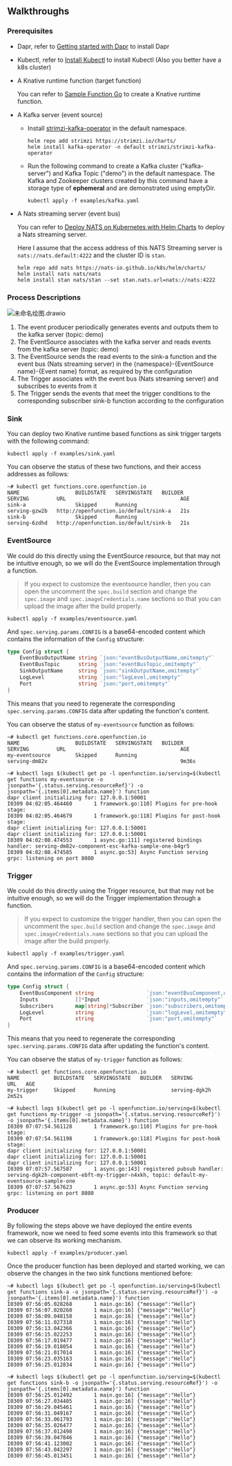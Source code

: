 ## Walkthroughs

### Prerequisites

- Dapr, refer to [Getting started with Dapr](https://docs.dapr.io/getting-started/) to install Dapr

- Kubectl, refer to [Install Kubectl](https://kubernetes.io/docs/tasks/tools/#kubectl) to install Kubectl (Also you better have a k8s cluster)

- A Knative runtime function (target function)

  You can refer to [Sample Function Go](https://github.com/OpenFunction/samples/tree/main/functions/Knative/hello-world-go) to create a Knative runtime function.

- A Kafka server (event source)

  - Install [strimzi-kafka-operator](https://github.com/strimzi/strimzi-kafka-operator) in the default namespace.

    ```shell
    helm repo add strimzi https://strimzi.io/charts/
    helm install kafka-operator -n default strimzi/strimzi-kafka-operator
    ```

  - Run the following command to create a Kafka cluster ("kafka-server") and Kafka Topic ("demo") in the default namespace. The Kafka and Zookeeper clusters created by this command have a storage type of **ephemeral** and are demonstrated using emptyDir.

    ```shell
    kubectl apply -f examples/kafka.yaml
    ```

- A Nats streaming server (event bus)

  You can refer to [Deploy NATS on Kubernetes with Helm Charts](https://nats-io.github.io/k8s/) to deploy a Nats streaming server.

  Here I assume that the access address of this NATS Streaming server is `nats://nats.default:4222` and the cluster ID is `stan`.

  ```shell
  helm repo add nats https://nats-io.github.io/k8s/helm/charts/
  helm install nats nats/nats
  helm install stan nats/stan --set stan.nats.url=nats://nats:4222
  ```

### Process Descriptions

![未命名绘图.drawio](examples/img/walkthrough-diagram.png)

1. The event producer periodically generates events and outputs them to the kafka server (topic: demo)
2. The EventSource associates with the kafka server and reads events from the kafka server (topic: demo)
3. The EventSource sends the read events to the sink-a function and the event bus (Nats streaming server) in the {namespace}-{EventSource name}-{Event name} format, as required by the configuration
4. The Trigger associates with the event bus (Nats streaming server) and subscribes to events from it
5. The Trigger sends the events that meet the trigger conditions to the corresponding subscriber sink-b function according to the configuration

### Sink

You can deploy two Knative runtime based functions as sink trigger targets with the following command:

```shell
kubectl apply -f examples/sink.yaml
```

You can observe the status of these two functions, and their access addresses as follows:

```shell
~# kubectl get functions.core.openfunction.io
NAME                  BUILDSTATE   SERVINGSTATE   BUILDER         SERVING         URL                                     AGE
sink-a                Skipped      Running                        serving-gzw2b   http://openfunction.io/default/sink-a   21s
sink-b                Skipped      Running                        serving-6zdhd   http://openfunction.io/default/sink-b   21s
```

### EventSource

We could do this directly using the EventSource resource, but that may not be intuitive enough, so we will do the EventSource implementation through a function.

> If you expect to customize the eventsource handler, then you can open the uncomment the `spec.build` section and change the `spec.image` and `spec.imageCredentials.name` sections so that you can upload the image after the build properly.

```shell
kubectl apply -f examples/eventsource.yaml
```

And `spec.serving.params.CONFIG` is a base64-encoded content which contains the information of the `Config` structure:

````go
type Config struct {
	EventBusOutputName string `json:"eventBusOutputName,omitempty"`
	EventBusTopic      string `json:"eventBusTopic,omitempty"`
	SinkOutputName     string `json:"sinkOutputName,omitempty"`
	LogLevel           string `json:"logLevel,omitempty"`
	Port               string `json:"port,omitempty"`
}
````

This means that you need to regenerate the corresponding `spec.serving.params.CONFIG` data after updating the function's content.

You can observe the status of `my-eventsource` function as follows:

```shell
~# kubectl get functions.core.openfunction.io
NAME                  BUILDSTATE   SERVINGSTATE   BUILDER         SERVING         URL                                     AGE
my-eventsource        Skipped      Running                        serving-dm82v                                           9m36s

~# kubectl logs $(kubectl get po -l openfunction.io/serving=$(kubectl get functions my-eventsource -o jsonpath='{.status.serving.resourceRef}') -o jsonpath='{.items[0].metadata.name}') function
dapr client initializing for: 127.0.0.1:50001
I0309 04:02:05.464460       1 framework.go:110] Plugins for pre-hook stage:
I0309 04:02:05.464679       1 framework.go:118] Plugins for post-hook stage:
dapr client initializing for: 127.0.0.1:50001
dapr client initializing for: 127.0.0.1:50001
I0309 04:02:08.474553       1 async.go:111] registered bindings handler: serving-dm82v-component-esc-kafka-sample-one-b4gr5
I0309 04:02:08.474585       1 async.go:53] Async Function serving grpc: listening on port 8080
```

### Trigger

We could do this directly using the Trigger resource, but that may not be intuitive enough, so we will do the Trigger implementation through a function.

> If you expect to customize the trigger handler, then you can open the uncomment the `spec.build` section and change the `spec.image` and `spec.imageCredentials.name` sections so that you can upload the image after the build properly.

```shell
kubectl apply -f examples/trigger.yaml
```

And `spec.serving.params.CONFIG` is a base64-encoded content which contains the information of the `Config` structure:

````go
type Config struct {
	EventBusComponent string                 `json:"eventBusComponent,omitempty"`
	Inputs            []*Input               `json:"inputs,omitempty"`
	Subscribers       map[string]*Subscriber `json:"subscribers,omitempty"`
	LogLevel          string                 `json:"logLevel,omitempty"`
	Port              string                 `json:"port,omitempty"`
}
````

This means that you need to regenerate the corresponding `spec.serving.params.CONFIG` data after updating the function's content.

You can observe the status of `my-trigger` function as follows:

```shell
~# kubectl get functions.core.openfunction.io
NAME           BUILDSTATE   SERVINGSTATE   BUILDER   SERVING         URL   AGE
my-trigger     Skipped      Running                  serving-dgk2h         2m52s

~# kubectl logs $(kubectl get po -l openfunction.io/serving=$(kubectl get functions my-trigger -o jsonpath='{.status.serving.resourceRef}') -o jsonpath='{.items[0].metadata.name}') function
I0309 07:07:54.561128       1 framework.go:110] Plugins for pre-hook stage:
I0309 07:07:54.561198       1 framework.go:118] Plugins for post-hook stage:
dapr client initializing for: 127.0.0.1:50001
dapr client initializing for: 127.0.0.1:50001
dapr client initializing for: 127.0.0.1:50001
I0309 07:07:57.567587       1 async.go:143] registered pubsub handler: serving-dgk2h-component-ebft-my-trigger-n4xkh, topic: default-my-eventsource-sample-one
I0309 07:07:57.567623       1 async.go:53] Async Function serving grpc: listening on port 8080
```

### Producer

By following the steps above we have deployed the entire events framework, now we need to feed some events into this framework so that we can observe its working mechanism.

```shell
kubectl apply -f examples/producer.yaml
```

Once the producer function has been deployed and started working, we can observe the changes in the two sink functions mentioned before:

```shell
~# kubectl logs $(kubectl get po -l openfunction.io/serving=$(kubectl get functions sink-a -o jsonpath='{.status.serving.resourceRef}') -o jsonpath='{.items[0].metadata.name}') function
I0309 07:56:05.028268       1 main.go:16] {"message":"Hello"}
I0309 07:56:07.020260       1 main.go:16] {"message":"Hello"}
I0309 07:56:09.048158       1 main.go:16] {"message":"Hello"}
I0309 07:56:11.027318       1 main.go:16] {"message":"Hello"}
I0309 07:56:13.042366       1 main.go:16] {"message":"Hello"}
I0309 07:56:15.022253       1 main.go:16] {"message":"Hello"}
I0309 07:56:17.019477       1 main.go:16] {"message":"Hello"}
I0309 07:56:19.018054       1 main.go:16] {"message":"Hello"}
I0309 07:56:21.017014       1 main.go:16] {"message":"Hello"}
I0309 07:56:23.035163       1 main.go:16] {"message":"Hello"}
I0309 07:56:25.012834       1 main.go:16] {"message":"Hello"}

~# kubectl logs $(kubectl get po -l openfunction.io/serving=$(kubectl get functions sink-b -o jsonpath='{.status.serving.resourceRef}') -o jsonpath='{.items[0].metadata.name}') function
I0309 07:56:25.012492       1 main.go:16] {"message":"Hello"}
I0309 07:56:27.034405       1 main.go:16] {"message":"Hello"}
I0309 07:56:29.045461       1 main.go:16] {"message":"Hello"}
I0309 07:56:31.049167       1 main.go:16] {"message":"Hello"}
I0309 07:56:33.061793       1 main.go:16] {"message":"Hello"}
I0309 07:56:35.026477       1 main.go:16] {"message":"Hello"}
I0309 07:56:37.012498       1 main.go:16] {"message":"Hello"}
I0309 07:56:39.047846       1 main.go:16] {"message":"Hello"}
I0309 07:56:41.123002       1 main.go:16] {"message":"Hello"}
I0309 07:56:43.042297       1 main.go:16] {"message":"Hello"}
I0309 07:56:45.013451       1 main.go:16] {"message":"Hello"}
```

